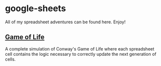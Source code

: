 # google-sheets
All of my spreadsheet adventures can be found here. Enjoy!

## [Game of Life](https://docs.google.com/spreadsheets/d/1aOVHN6KKd1EjqN4d6UZWvaWvvS1KqaRq5BpmyCSCmeE/edit?usp=sharing)
A complete simulation of Conway's Game of Life where each spreadsheet cell contains the logic necessary to correctly update the next generation of cells.

